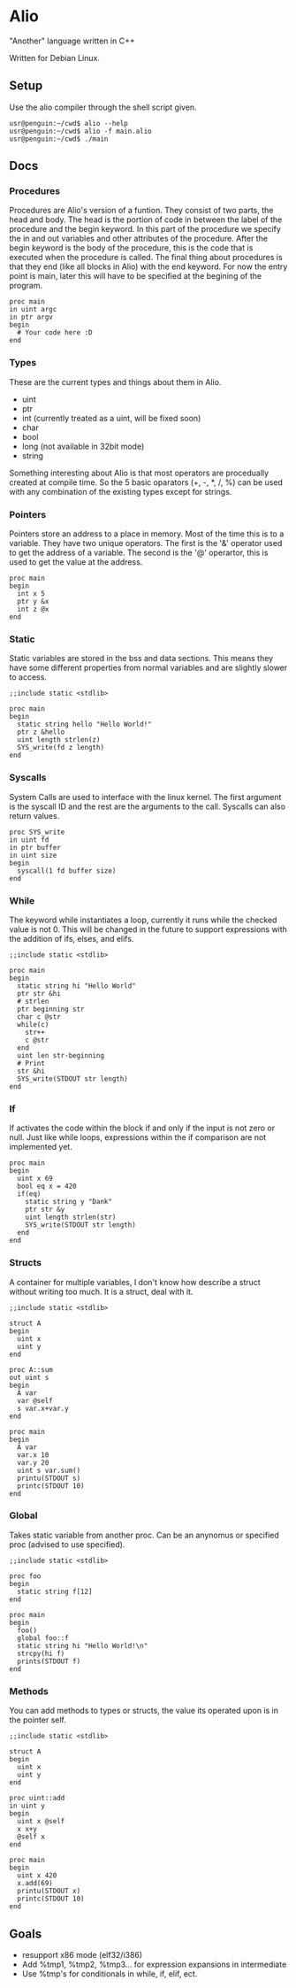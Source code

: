 # Alio #
"Another" language written in C++
  
Written for Debian Linux.

## Setup ##
Use the alio compiler through the shell script given.

```
usr@penguin:~/cwd$ alio --help
usr@penguin:~/cwd$ alio -f main.alio
usr@penguin:~/cwd$ ./main
```

## Docs ##

### Procedures ###
   
Procedures are Alio's version of a funtion. They consist of two parts, the head and body. The head is the portion of code in between the label of the procedure and the begin keyword. In this part of the procedure we specify the in and out variables and other attributes of the procedure. After the begin keyword is the body of the procedure, this is the code that is executed when the procedure is called. The final thing about procedures is that they end (like all blocks in Alio) with the end keyword. For now the entry point is main, later this will have to be specified at the begining of the program.

```
proc main
in uint argc
in ptr argv
begin
  # Your code here :D
end
```

### Types ###
These are the current types and things about them in Alio.
    
- uint
- ptr
- int (currently treated as a uint, will be fixed soon)
- char
- bool
- long (not available in 32bit mode)
- string
  
Something interesting about Alio is that most operators are procedually created at compile time. So the 5 basic oparators (+, -, *, /, %) can be used with any combination of the existing types except for strings.

### Pointers ###
Pointers store an address to a place in memory. Most of the time this is to a variable. They have two unique operators. The first is the '&' operator used to get the address of a variable. The second is the '@' operartor, this is used to get the value at the address.
```
proc main
begin
  int x 5
  ptr y &x
  int z @x
end
```

### Static ###
Static variables are stored in the bss and data sections. This means they have some different properties from normal variables and are slightly slower to access.
```
;;include static <stdlib>

proc main
begin
  static string hello "Hello World!"
  ptr z &hello
  uint length strlen(z)
  SYS_write(fd z length)
end
```

### Syscalls ###
System Calls are used to interface with the linux kernel. The first argument is the syscall ID and the rest are the arguments to the call. Syscalls can also return values.
```
proc SYS_write
in uint fd
in ptr buffer
in uint size
begin
  syscall(1 fd buffer size)
end
```

### While ###
The keyword while instantiates a loop, currently it runs while the checked value is not 0. This will be changed in the future to support expressions with the addition of ifs, elses, and elifs.
```
;;include static <stdlib>

proc main
begin
  static string hi "Hello World"
  ptr str &hi
  # strlen
  ptr beginning str
  char c @str
  while(c)
    str++
    c @str
  end
  uint len str-beginning
  # Print
  str &hi
  SYS_write(STDOUT str length)
end
```

### If ###
If activates the code within the block if and only if the input is not zero or null. Just like while loops, expressions within the if comparison are not implemented yet.
```
proc main
begin
  uint x 69
  bool eq x = 420
  if(eq)
    static string y "Dank"
    ptr str &y
    uint length strlen(str)
    SYS_write(STDOUT str length)
  end
end
```

### Structs ###
A container for multiple variables, I don't know how describe a struct without writing too much. It is a struct, deal with it.
```
;;include static <stdlib>

struct A
begin
  uint x
  uint y
end

proc A::sum
out uint s
begin
  A var
  var @self
  s var.x+var.y
end

proc main
begin
  A var
  var.x 10
  var.y 20
  uint s var.sum()
  printu(STDOUT s)
  printc(STDOUT 10)
end
```

### Global ###
Takes static variable from another proc. Can be an anynomus or specified proc (advised to use specified).
```
;;include static <stdlib>

proc foo
begin
  static string f[12]
end

proc main
begin
  foo()
  global foo::f
  static string hi "Hello World!\n"
  strcpy(hi f)
  prints(STDOUT f)
end
```

### Methods ###
You can add methods to types or structs, the value its operated upon is in the pointer self.
```
;;include static <stdlib>

struct A
begin
  uint x
  uint y
end

proc uint::add
in uint y
begin
  uint x @self
  x x+y
  @self x
end

proc main
begin
  uint x 420
  x.add(69)
  printu(STDOUT x)
  printc(STDOUT 10)
end
```

## Goals ##
- resupport x86 mode (elf32/i386)
- Add %tmp1, %tmp2, %tmp3... for expression expansions in intermediate
- Use %tmp's for conditionals in while, if, elif, ect.